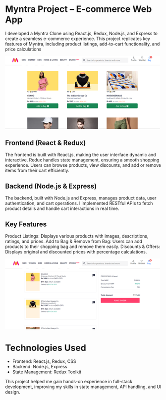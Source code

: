 # Myntra Project – E-commerce Web App

I developed a Myntra Clone using React.js, Redux, Node.js, and Express to create a seamless e-commerce experience. This project replicates key features of Myntra, including product listings, add-to-cart functionality, and price calculations

<img src="./myntra-project//public/images/Screenshot (1091).png" alt="Image" width="500"/>

## Frontend (React & Redux)
The frontend is built with React.js, making the user interface dynamic and interactive. Redux handles state management, ensuring a smooth shopping experience. Users can browse products, view discounts, and add or remove items from their cart efficiently.

## Backend (Node.js & Express)
The backend, built with Node.js and Express, manages product data, user authentication, and cart operations. I implemented RESTful APIs to fetch product details and handle cart interactions in real time.

## Key Features
Product Listings: Displays various products with images, descriptions, ratings, and prices.
Add to Bag & Remove from Bag: Users can add products to their shopping bag and remove them easily.
Discounts & Offers: Displays original and discounted prices with percentage calculations.


<img src="./myntra-project//public/images/Screenshot (1092).png" alt="Image" width="500"/>


# Technologies Used
- Frontend: React.js, Redux, CSS
- Backend: Node.js, Express
- State Management: Redux Toolkit

This project helped me gain hands-on experience in full-stack development, improving my skills in state management, API handling, and UI design.
